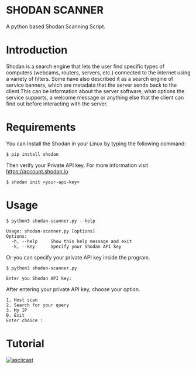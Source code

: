 # SHODAN SCANNER #

A python based Shodan Scanning Script.

# Introduction #
Shodan is a search engine that lets the user find specific types of computers (webcams, routers, servers, etc.) connected to the internet using a variety of filters. Some have also described it as a search engine of service banners, which are metadata that the server sends back to the client.This can be information about the server software, what options the service supports, a welcome message or anything else that the client can find out before interacting with the server. 

# Requirements #
You can Install the Shodan in your Linux by typing the following command:

```
$ pip install shodan
```
Then verify your Private API key. For more information visit https://account.shodan.io

```
$ shodan init <your-api-key>
```

# Usage #
```
$ python3 shodan-scanner.py --help 

Usage: shodan-scanner.py [options]
Options:
  -h, --help     Show this help message and exit
  -k, --key      Specify your Shodan API key

```
Or you can specify your private API key inside the program.
```
$ python3 shodan-scanner.py

Enter you Shodan API key: 
```

After entering your private API key, choose your option.
```
1. Host scan
2. Search for your query
3. My IP
0. Exit
Enter choice :
```

# Tutorial #
[![asciicast](https://asciinema.org/a/6z3qC4Sm3dH6O6rkvwVrgJm61.png)](https://asciinema.org/a/6z3qC4Sm3dH6O6rkvwVrgJm61)
